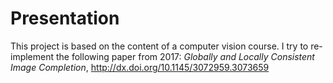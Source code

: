 # Presentation

This project is based on the content of a computer vision course. I try to re-implement the following paper from 2017:
*Globally and Locally Consistent Image Completion*, http://dx.doi.org/10.1145/3072959.3073659